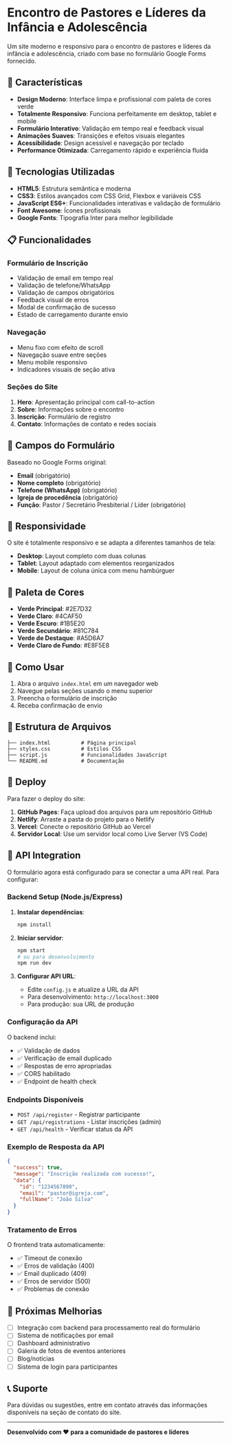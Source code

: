 # Encontro de Pastores e Líderes da Infância e Adolescência

Um site moderno e responsivo para o encontro de pastores e líderes da infância e adolescência, criado com base no formulário Google Forms fornecido.

## 🎨 Características

- **Design Moderno**: Interface limpa e profissional com paleta de cores verde
- **Totalmente Responsivo**: Funciona perfeitamente em desktop, tablet e mobile
- **Formulário Interativo**: Validação em tempo real e feedback visual
- **Animações Suaves**: Transições e efeitos visuais elegantes
- **Acessibilidade**: Design acessível e navegação por teclado
- **Performance Otimizada**: Carregamento rápido e experiência fluida

## 🚀 Tecnologias Utilizadas

- **HTML5**: Estrutura semântica e moderna
- **CSS3**: Estilos avançados com CSS Grid, Flexbox e variáveis CSS
- **JavaScript ES6+**: Funcionalidades interativas e validação de formulário
- **Font Awesome**: Ícones profissionais
- **Google Fonts**: Tipografia Inter para melhor legibilidade

## 📋 Funcionalidades

### Formulário de Inscrição
- Validação de email em tempo real
- Validação de telefone/WhatsApp
- Validação de campos obrigatórios
- Feedback visual de erros
- Modal de confirmação de sucesso
- Estado de carregamento durante envio

### Navegação
- Menu fixo com efeito de scroll
- Navegação suave entre seções
- Menu mobile responsivo
- Indicadores visuais de seção ativa

### Seções do Site
1. **Hero**: Apresentação principal com call-to-action
2. **Sobre**: Informações sobre o encontro
3. **Inscrição**: Formulário de registro
4. **Contato**: Informações de contato e redes sociais

## 🎯 Campos do Formulário

Baseado no Google Forms original:
- **Email** (obrigatório)
- **Nome completo** (obrigatório)
- **Telefone (WhatsApp)** (obrigatório)
- **Igreja de procedência** (obrigatório)
- **Função**: Pastor / Secretário Presbiterial / Líder (obrigatório)

## 📱 Responsividade

O site é totalmente responsivo e se adapta a diferentes tamanhos de tela:

- **Desktop**: Layout completo com duas colunas
- **Tablet**: Layout adaptado com elementos reorganizados
- **Mobile**: Layout de coluna única com menu hambúrguer

## 🎨 Paleta de Cores

- **Verde Principal**: #2E7D32
- **Verde Claro**: #4CAF50
- **Verde Escuro**: #1B5E20
- **Verde Secundário**: #81C784
- **Verde de Destaque**: #A5D6A7
- **Verde Claro de Fundo**: #E8F5E8

## 🔧 Como Usar

1. Abra o arquivo `index.html` em um navegador web
2. Navegue pelas seções usando o menu superior
3. Preencha o formulário de inscrição
4. Receba confirmação de envio

## 📁 Estrutura de Arquivos

```
├── index.html          # Página principal
├── styles.css          # Estilos CSS
├── script.js           # Funcionalidades JavaScript
└── README.md           # Documentação
```

## 🚀 Deploy

Para fazer o deploy do site:

1. **GitHub Pages**: Faça upload dos arquivos para um repositório GitHub
2. **Netlify**: Arraste a pasta do projeto para o Netlify
3. **Vercel**: Conecte o repositório GitHub ao Vercel
4. **Servidor Local**: Use um servidor local como Live Server (VS Code)

## 🔌 API Integration

O formulário agora está configurado para se conectar a uma API real. Para configurar:

### Backend Setup (Node.js/Express)

1. **Instalar dependências**:
   ```bash
   npm install
   ```

2. **Iniciar servidor**:
   ```bash
   npm start
   # ou para desenvolvimento
   npm run dev
   ```

3. **Configurar API URL**:
   - Edite `config.js` e atualize a URL da API
   - Para desenvolvimento: `http://localhost:3000`
   - Para produção: sua URL de produção

### Configuração da API

O backend inclui:
- ✅ Validação de dados
- ✅ Verificação de email duplicado
- ✅ Respostas de erro apropriadas
- ✅ CORS habilitado
- ✅ Endpoint de health check

### Endpoints Disponíveis

- `POST /api/register` - Registrar participante
- `GET /api/registrations` - Listar inscrições (admin)
- `GET /api/health` - Verificar status da API

### Exemplo de Resposta da API

```json
{
  "success": true,
  "message": "Inscrição realizada com sucesso!",
  "data": {
    "id": "1234567890",
    "email": "pastor@igreja.com",
    "fullName": "João Silva"
  }
}
```

### Tratamento de Erros

O frontend trata automaticamente:
- ✅ Timeout de conexão
- ✅ Erros de validação (400)
- ✅ Email duplicado (409)
- ✅ Erros de servidor (500)
- ✅ Problemas de conexão

## 🔮 Próximas Melhorias

- [ ] Integração com backend para processamento real do formulário
- [ ] Sistema de notificações por email
- [ ] Dashboard administrativo
- [ ] Galeria de fotos de eventos anteriores
- [ ] Blog/notícias
- [ ] Sistema de login para participantes

## 📞 Suporte

Para dúvidas ou sugestões, entre em contato através das informações disponíveis na seção de contato do site.

---

**Desenvolvido com ❤️ para a comunidade de pastores e líderes**
